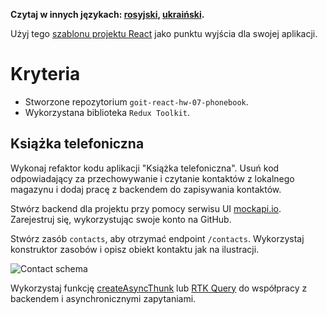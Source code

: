 **Czytaj w innych językach: [rosyjski](README.md), [ukraiński](README.ua.md).**

Użyj tego
[szablonu projektu React](https://github.com/goitacademy/react-homework-template#readme)
jako punktu wyjścia dla swojej aplikacji.

# Kryteria

- Stworzone repozytorium `goit-react-hw-07-phonebook`.
- Wykorzystana biblioteka `Redux Toolkit`.

## Książka telefoniczna

Wykonaj refaktor kodu aplikacji "Książka telefoniczna". Usuń kod odpowiadający
za przechowywanie i czytanie kontaktów z lokalnego magazynu i dodaj pracę z
backendem do zapisywania kontaktów.

Stwórz backend dla projektu przy pomocy serwisu UI
[mockapi.io](https://mockapi.io). Zarejestruj się, wykorzystując swoje konto na
GitHub.

Stwórz zasób `contacts`, aby otrzymać endpoint `/contacts`. Wykorzystaj
konstruktor zasobów i opisz obiekt kontaktu jak na ilustracji.

<img src="./resource.png" alt="Contact schema" with="400" />

Wykorzystaj funkcję
[createAsyncThunk](https://redux-toolkit.js.org/api/createAsyncThunk) lub
[RTK Query](https://redux-toolkit.js.org/rtk-query/overview) do współpracy z
backendem i asynchronicznymi zapytaniami.
